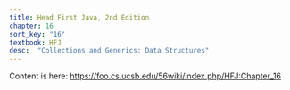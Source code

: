 ```yaml
---
title: Head First Java, 2nd Edition
chapter: 16
sort_key: "16"
textbook: HFJ
desc:  "Collections and Generics: Data Structures"
---
```


Content is here: <https://foo.cs.ucsb.edu/56wiki/index.php/HFJ:Chapter_16>
